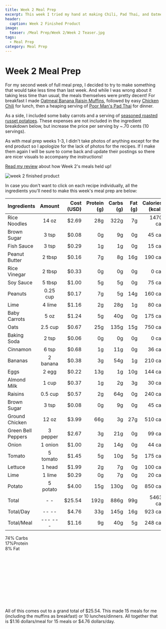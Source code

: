 ```yaml
---
title: Week 2 Meal Prep
excerpt: This week I tried my hand at making Chili, Pad Thai, and Oatmeal Muffins. The muffins were questionable. 
header:
  caption: Week 2 Finished Product
image:
  teaser: /Meal Prep/Week 2/Week 2 Teaser.jpg
tags: 
  - Meal Prep
category: Meal Prep
---
```


# Week 2 Meal Prep

For my second week of full meal prep, I decided to try to make something that would take less time than last week. And while I was wrong about it taking less time than usual, the meals themselves were pretty decent! For breakfast I made [Oatmeal Banana Raisin Muffins](http://underwriteyourlife.com/comingsoon/), followed by easy [Chicken Chili](http://underwriteyourlife.com/comingsoon/) for lunch, then a heaping serving of [Poor Man's Pad Thai](http://underwriteyourlife.com/recipe/PoorManPadThai/) for dinner. 

As a side, I included some baby carrots and a serving of [seasoned roasted russet potatoes](http://underwriteyourlife.com/recipe/RoastedSeasonedPotatoes/). These expenses are not included in the ingredient breakdown below, but increase the price per serving by ~.70 cents (10 servings). 

As with meal prep weeks 1-3, I didn't take photos of anything except for the end product so I apologize for the lack of photos for the recipes. If I make them again I will be sure to come back and update their postings so there are nicer visuals to accompany the instructions!

[Read my review](http://underwriteyourlife.com/comingsoon/) about how Week 2's meals held up!

![week 2 finished product](https://github.com/underwriteyourlife/underwriteyourlife.github.io/blob/master/images/Meal%20Prep/Week%202/Week%202%20Finished%20Product.jpg?raw=true "Week 2 Finished Meal Prep")

In case you don't want to click on each recipe individually, all the ingredients you'll need to make this week's meal prep are below:

|	**Ingredients**	|	**Amount**		|	 **Cost (USD)** 	|	**Protein (g)**	|	**Carbs (g)**	|	**Fat (g)**	|	**Calories (kcal)**
|	:----------	|	:----------:		|	 ---------: 	|	 ---------: 	|	 ---------: 	|	 ---------: 	|	 ---------: 
|	Rice Noodles	|	14	oz	|	 $2.69 	|	28g	|	322g	|	7g	|	1470 cal
|	Brown Sugar	|	3	tsp	|	 $0.08 	|	0g	|	9g	|	0g	|	45 cal
|	Fish Sauce	|	3	tsp	|	 $0.29 	|	1g	|	1g	|	0g	|	15 cal
|	Peanut Butter	|	2	tbsp	|	 $0.16 	|	7g	|	8g	|	16g	|	190 cal
|	Rice Vinegar	|	2	tbsp	|	 $0.33 	|	0g	|	0g	|	0g	|	0 cal
|	Soy Sauce	|	5	tbsp	|	 $1.00 	|	5g	|	5g	|	0g	|	75 cal
|	Peanuts	|	0.25	cup	|	 $0.17 	|	7g	|	5g	|	14g	|	160 cal
|	Lime	|	4	lime	|	 $1.16 	|	2g	|	28g	|	1g	|	80 cal
|	Baby Carrots	|	5	oz	|	 $1.24 	|	5g	|	40g	|	0g	|	175 cal
|	Oats	|	2.5	cup	|	 $0.67 	|	25g	|	135g	|	15g	|	750 cal
|	Baking Soda	|	2	tsp	|	 $0.06 	|	0g	|	0g	|	0g	|	0 cal
|	Cinnamon	|	6	tsp	|	 $0.68 	|	1g	|	11g	|	0g	|	36 cal
|	Bananas	|	2	banana	|	 $0.38 	|	3g	|	54g	|	1g	|	210 cal
|	Eggs 	|	2	egg	|	 $0.22 	|	13g	|	1g	|	10g	|	144 cal
|	Almond Milk	|	1	cup	|	 $0.37 	|	1g	|	2g	|	3g	|	30 cal
|	Raisins	|	0.5	cup	|	 $0.57 	|	2g	|	64g	|	0g	|	240 cal
|	Brown Sugar	|	3	tsp	|	 $0.08 	|	0g	|	9g	|	0g	|	45 cal
|	Ground Chicken	|	12	oz	|	 $3.99 	|	66g	|	3g	|	27g	|	510 cal
|	Green Bell Peppers	|	3	pepper	|	 $2.67 	|	3g	|	21g	|	0g	|	99 cal
|	Onion	|	1	onion	|	 $1.00 	|	2g	|	14g	|	0g	|	44 cal
|	Tomato	|	5	tomato	|	 $1.45 	|	5g	|	10g	|	5g	|	175 cal
|	Lettuce	|	1	head	|	 $1.99 	|	2g	|	7g	|	0g	|	100 cal
|	Lime	|	1	lime	|	 $0.29 	|	0g	|	7g	|	0g	|	20 cal
|	Potato	|	5	potato	|	 $4.00 	|	15g	|	130g	|	0g	|	850 cal
|	Total	|	-	-	|	 $25.54 	|	192g	|	886g	|	99g	|	5463 cal
|	Total/Day	|	--	--	|	 $4.76 	|	33g	|	145g	|	16g	|	923 cal
|	Total/Meal	|	---	---	|	 $1.16 	|	9g	|	40g	|	5g	|	248 cal

<div class="c100 p74 big">
  <span>74% Carbs </span>
  <div class="slice">
    <div class="bar"></div>
    <div class="fill"></div>
  </div>
</div>

<div class="c100 p17 big">
  <span>17%Protein </span>
  <div class="slice">
    <div class="bar"></div>
    <div class="fill"></div>
  </div>
</div>

<div class="c100 p8 big">
  <span>8% Fat </span>
  <div class="slice">
    <div class="bar"></div>
    <div class="fill"></div>
  </div>
</div>

<br>
<br />
<br>
<br />
<br>
<br />
<br>
<br />
<br>
<br />

All of this comes out to a grand total of $25.54. This made 15 meals for me (including the muffins as breakfast) or 10 lunches/dinners. All together that is $1.16 dollars/meal for 15 meals or $4.76 dollars/day. 
